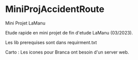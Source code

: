 # MiniProjAccidentRoute
 Mini Projet LaManu

Etude rapide en mini projet de fin d'etude LaManu (03/2023).

Les lib prerequises sont dans requirment.txt

Carto :
Les icones pour Branca ont besoin d'un server web.
